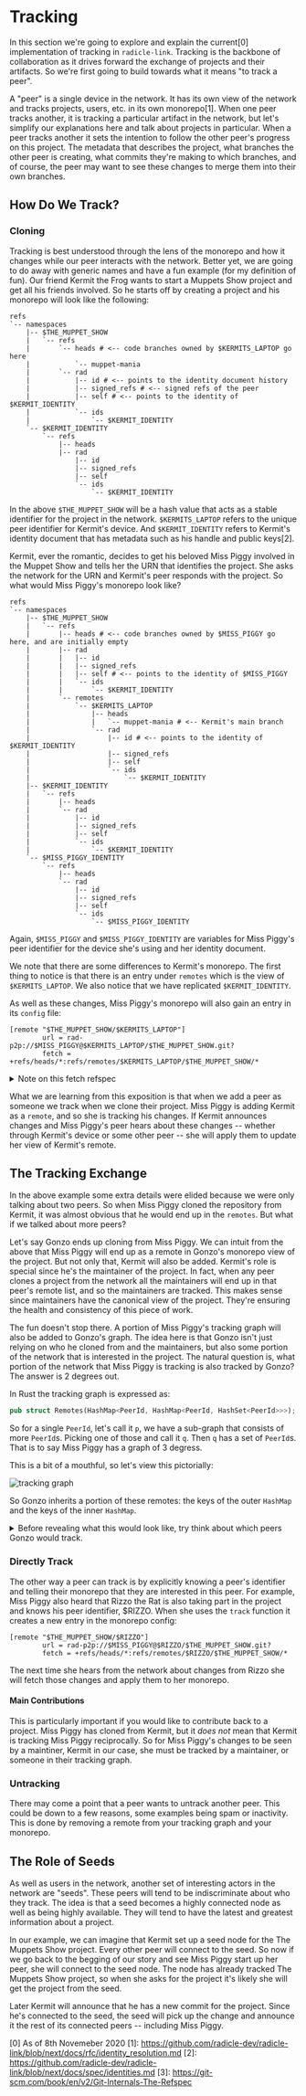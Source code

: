 
# Tracking

In this section we're going to explore and explain the current[0] implementation of tracking in
`radicle-link`. Tracking is the backbone of collaboration as it drives forward the exchange of
projects and their artifacts. So we're first going to build towards what it means "to track a peer".

A "peer" is a single device in the network. It has its own view of the network and tracks projects,
users, etc. in its own monorepo[1]. When one peer tracks another, it is tracking a particular
artifact in the network, but let's simplify our explanations here and talk about projects in
particular. When a peer tracks another it sets the intention to follow the other peer's progress
on this project. The metadata that describes the project, what branches the other peer is creating,
what commits they're making to which branches, and of course, the peer may want to see these changes
to merge them into their own branches.

## How Do We Track?

### Cloning

Tracking is best understood through the lens of the monorepo and how it changes while our peer
interacts with the network. Better yet, we are going to do away with generic names and have a fun
example (for my definition of fun). Our friend Kermit the Frog wants to start a Muppets Show project
and get all his friends involved. So he starts off by creating a project and his monorepo will look
like the following:

```
refs
`-- namespaces
    |-- $THE_MUPPET_SHOW
    |   `-- refs
    |       `-- heads # <-- code branches owned by $KERMITS_LAPTOP go here
    |           `-- muppet-mania
    |       `-- rad
    |           |-- id # <-- points to the identity document history
    |           |-- signed_refs # <-- signed refs of the peer
    |           |-- self # <-- points to the identity of $KERMIT_IDENTITY
    |           `-- ids
    |               `-- $KERMIT_IDENTITY
    `-- $KERMIT_IDENTITY
        `-- refs
            |-- heads
            |-- rad
                |-- id
                |-- signed_refs
                |-- self
                `-- ids
                    `-- $KERMIT_IDENTITY
```

In the above `$THE_MUPPET_SHOW` will be a hash value that acts as a stable identifier for the
project in the network. `$KERMITS_LAPTOP` refers to the unique peer identifier for Kermit's device. And
`$KERMIT_IDENTITY` refers to Kermit's identity document that has metadata such as his handle and
public keys[2].

Kermit, ever the romantic, decides to get his beloved Miss Piggy involved in the Muppet Show and
tells her the URN that identifies the project. She asks the network for the URN and Kermit's peer
responds with the project. So what would Miss Piggy's monorepo look like?

```
refs
`-- namespaces
    |-- $THE_MUPPET_SHOW
    |   `-- refs
    |       |-- heads # <-- code branches owned by $MISS_PIGGY go here, and are initially empty
    |       |-- rad
    |       |   |-- id
    |       |   |-- signed_refs
    |       |   |-- self # <-- points to the identity of $MISS_PIGGY
    |       |   `-- ids
    |       |       `-- $KERMIT_IDENTITY
    |       `-- remotes
    |           `-- $KERMITS_LAPTOP
    |               |-- heads
    |               |   `-- muppet-mania # <-- Kermit's main branch
    |               `-- rad
    |                   |-- id # <-- points to the identity of $KERMIT_IDENTITY
    |                   |-- signed_refs
    |                   |-- self
    |                   `-- ids
    |                       `-- $KERMIT_IDENTITY
    |-- $KERMIT_IDENTITY
    |   `-- refs
    |       |-- heads
    |       `-- rad
    |           |-- id
    |           |-- signed_refs
    |           |-- self
    |           `-- ids
    |               `-- $KERMIT_IDENTITY
    `-- $MISS_PIGGY_IDENTITY
        `-- refs
            |-- heads
            `-- rad
                |-- id
                |-- signed_refs
                |-- self
                `-- ids
                    `-- $MISS_PIGGY_IDENTITY
```

Again, `$MISS_PIGGY` and `$MISS_PIGGY_IDENTITY` are variables for Miss Piggy's peer identifier for
the device she's using and her identity document.

We note that there are some differences to Kermit's monorepo. The first thing to notice is that
there is an entry under `remotes` which is the view of `$KERMITS_LAPTOP`. We also notice that we
have replicated `$KERMIT_IDENTITY`.

As well as these changes, Miss Piggy's monorepo will also gain an entry in its `config` file:

```
[remote "$THE_MUPPET_SHOW/$KERMITS_LAPTOP"]
        url = rad-p2p://$MISS_PIGGY@$KERMITS_LAPTOP/$THE_MUPPET_SHOW.git?
        fetch = +refs/heads/*:refs/remotes/$KERMITS_LAPTOP/$THE_MUPPET_SHOW/*
```

<details>
<summary>Note on this fetch refspec</summary>

The fetch refspec[3] here will seem off to you when comparing it to the above layout of a single
monorepo, and you would be right. In this case Link only cares about the `url` and manages the fetch
refspecs under the hood. The URL allows us to manage who we are tracking and for what URN.
</details>

What we are learning from this exposition is that when we add a peer as someone we track when we clone
their project. Miss Piggy is adding Kermit as a `remote`, and so she is tracking his changes. If
Kermit announces changes and Miss Piggy's peer hears about these changes -- whether through Kermit's
device or some other peer -- she will apply them to update her view of Kermit's remote.

## The Tracking Exchange

In the above example some extra details were elided because we were only talking about two peers. So
when Miss Piggy cloned the repository from Kermit, it was almost obvious that he would end up in the
`remotes`. But what if we talked about more peers?

Let's say Gonzo ends up cloning from Miss Piggy. We can intuit from the above that Miss Piggy will
end up as a remote in Gonzo's monorepo view of the project. But not only that, Kermit will also be
added. Kermit's role is special since he's the maintainer of the project. In fact, when any peer
clones a project from the network all the maintainers will end up in that peer's remote list, and so
the maintainers are tracked. This makes sense since maintainers have the canonical view of the
project. They're ensuring the health and consistency of this piece of work.

The fun doesn't stop there. A portion of Miss Piggy's tracking graph will also be added to Gonzo's
graph. The idea here is that Gonzo isn't just relying on who he cloned from and the maintainers, but
also some portion of the network that is interested in the project. The natural question is, what
portion of the network that Miss Piggy is tracking is also tracked by Gonzo? The answer is 2 degrees
out.

In Rust the tracking graph is expressed as:
```rust
pub struct Remotes(HashMap<PeerId, HashMap<PeerId, HashSet<PeerId>>>);
```

So for a single `PeerId`, let's call it `p`, we have a sub-graph that consists of more `PeerId`s.
Picking one of those and call it `q`. Then `q` has a set of `PeerId`s. That is to say Miss Piggy has
a graph of 3 degress.

This is a bit of a mouthful, so let's view this pictorially:

![tracking graph](./img/tracking-graph.png)

So Gonzo inherits a portion of these remotes: the keys of the outer `HashMap` and the keys of the
inner `HashMap`.

<details>
<summary>
Before revealing what this would look like, try think about which peers Gonzo would track.
</summary>

![tracking graph cuttoff](./img/tracking-graph-cutoff.png)
</details>

### Directly Track

The other way a peer can track is by explicitly knowing a peer's identifier and telling their
monorepo that they are interested in this peer. For example, Miss Piggy also heard that Rizzo the
Rat is also taking part in the project and knows his peer identifier, $RIZZO. When she uses the
`track` function it creates a new entry in the monorepo config:

```
[remote "$THE_MUPPET_SHOW/$RIZZO"]
        url = rad-p2p://$MISS_PIGGY@$RIZZO/$THE_MUPPET_SHOW.git?
        fetch = +refs/heads/*:refs/remotes/$RIZZO/$THE_MUPPET_SHOW/*
```

The next time she hears from the network about changes from Rizzo she will fetch those changes and
apply them to her monorepo.

#### Main Contributions

This is particularly important if you would like to contribute back to a project. Miss Piggy has cloned
from Kermit, but it _does not_ mean that Kermit is tracking Miss Piggy reciprocally. So for Miss
Piggy's changes to be seen by a maintiner, Kermit in our case, she must be tracked by a maintainer,
or someone in their tracking graph.

### Untracking

There may come a point that a peer wants to untrack another peer. This could be down to a few
reasons, some examples being spam or inactivity. This is done by removing a remote from your
tracking graph and your monorepo.

## The Role of Seeds

As well as users in the network, another set of interesting actors in the network are "seeds". These
peers will tend to be indiscriminate about who they track. The idea is that a seed becomes a highly
connected node as well as being highly available. They will tend to have the latest and greatest
information about a project.

In our example, we can imagine that Kermit set up a seed node for the The Muppets Show project. Every
other peer will connect to the seed. So now if we go back to the begging of our story and see Miss
Piggy start up her peer, she will connect to the seed node. The node has already tracked The Muppets
Show project, so when she asks for the project it's likely she will get the project from the seed.

Later Kermit will announce that he has a new commit for the project. Since he's connected to the
seed, the seed will pick up the change and announce it the rest of its connected peers -- including
Miss Piggy.

[0] As of 8th Novemeber 2020
[1]: https://github.com/radicle-dev/radicle-link/blob/next/docs/rfc/identity_resolution.md
[2]: https://github.com/radicle-dev/radicle-link/blob/next/docs/spec/identities.md
[3]: https://git-scm.com/book/en/v2/Git-Internals-The-Refspec
